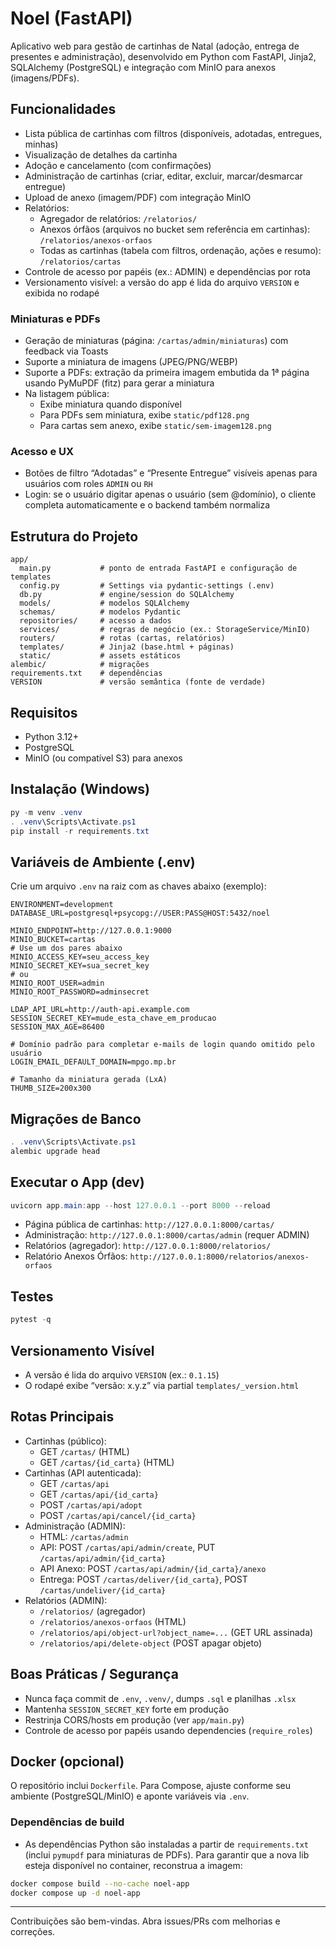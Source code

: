 # Noel (FastAPI)

Aplicativo web para gestão de cartinhas de Natal (adoção, entrega de presentes e administração), desenvolvido em Python com FastAPI, Jinja2, SQLAlchemy (PostgreSQL) e integração com MinIO para anexos (imagens/PDFs).

## Funcionalidades
- Lista pública de cartinhas com filtros (disponíveis, adotadas, entregues, minhas)
- Visualização de detalhes da cartinha
- Adoção e cancelamento (com confirmações)
- Administração de cartinhas (criar, editar, excluir, marcar/desmarcar entregue)
- Upload de anexo (imagem/PDF) com integração MinIO
- Relatórios:
  - Agregador de relatórios: `/relatorios/`
  - Anexos órfãos (arquivos no bucket sem referência em cartinhas): `/relatorios/anexos-orfaos`
  - Todas as cartinhas (tabela com filtros, ordenação, ações e resumo): `/relatorios/cartas`
- Controle de acesso por papéis (ex.: ADMIN) e dependências por rota
- Versionamento visível: a versão do app é lida do arquivo `VERSION` e exibida no rodapé

### Miniaturas e PDFs
- Geração de miniaturas (página: `/cartas/admin/miniaturas`) com feedback via Toasts
- Suporte a miniatura de imagens (JPEG/PNG/WEBP)
- Suporte a PDFs: extração da primeira imagem embutida da 1ª página usando PyMuPDF (fitz) para gerar a miniatura
- Na listagem pública:
  - Exibe miniatura quando disponível
  - Para PDFs sem miniatura, exibe `static/pdf128.png`
  - Para cartas sem anexo, exibe `static/sem-imagem128.png`

### Acesso e UX
- Botões de filtro “Adotadas” e “Presente Entregue” visíveis apenas para usuários com roles `ADMIN` ou `RH`
- Login: se o usuário digitar apenas o usuário (sem @domínio), o cliente completa automaticamente e o backend também normaliza

## Estrutura do Projeto
```
app/
  main.py           # ponto de entrada FastAPI e configuração de templates
  config.py         # Settings via pydantic-settings (.env)
  db.py             # engine/session do SQLAlchemy
  models/           # modelos SQLAlchemy
  schemas/          # modelos Pydantic
  repositories/     # acesso a dados
  services/         # regras de negócio (ex.: StorageService/MinIO)
  routers/          # rotas (cartas, relatórios)
  templates/        # Jinja2 (base.html + páginas)
  static/           # assets estáticos
alembic/            # migrações
requirements.txt    # dependências
VERSION             # versão semântica (fonte de verdade)
```

## Requisitos
- Python 3.12+
- PostgreSQL
- MinIO (ou compatível S3) para anexos

## Instalação (Windows)
```powershell
py -m venv .venv
. .venv\Scripts\Activate.ps1
pip install -r requirements.txt
```

## Variáveis de Ambiente (.env)
Crie um arquivo `.env` na raiz com as chaves abaixo (exemplo):
```
ENVIRONMENT=development
DATABASE_URL=postgresql+psycopg://USER:PASS@HOST:5432/noel

MINIO_ENDPOINT=http://127.0.0.1:9000
MINIO_BUCKET=cartas
# Use um dos pares abaixo
MINIO_ACCESS_KEY=seu_access_key
MINIO_SECRET_KEY=sua_secret_key
# ou
MINIO_ROOT_USER=admin
MINIO_ROOT_PASSWORD=adminsecret

LDAP_API_URL=http://auth-api.example.com
SESSION_SECRET_KEY=mude_esta_chave_em_producao
SESSION_MAX_AGE=86400

# Domínio padrão para completar e-mails de login quando omitido pelo usuário
LOGIN_EMAIL_DEFAULT_DOMAIN=mpgo.mp.br

# Tamanho da miniatura gerada (LxA)
THUMB_SIZE=200x300
```

## Migrações de Banco
```powershell
. .venv\Scripts\Activate.ps1
alembic upgrade head
```

## Executar o App (dev)
```powershell
uvicorn app.main:app --host 127.0.0.1 --port 8000 --reload
```

- Página pública de cartinhas: `http://127.0.0.1:8000/cartas/`
- Administração: `http://127.0.0.1:8000/cartas/admin` (requer ADMIN)
- Relatórios (agregador): `http://127.0.0.1:8000/relatorios/`
- Relatório Anexos Órfãos: `http://127.0.0.1:8000/relatorios/anexos-orfaos`

## Testes
```powershell
pytest -q
```

## Versionamento Visível
- A versão é lida do arquivo `VERSION` (ex.: `0.1.15`)
- O rodapé exibe “versão: x.y.z” via partial `templates/_version.html`

## Rotas Principais
- Cartinhas (público):
  - GET `/cartas/` (HTML)
  - GET `/cartas/{id_carta}` (HTML)
- Cartinhas (API autenticada):
  - GET `/cartas/api`
  - GET `/cartas/api/{id_carta}`
  - POST `/cartas/api/adopt`
  - POST `/cartas/api/cancel/{id_carta}`
- Administração (ADMIN):
  - HTML: `/cartas/admin`
  - API: POST `/cartas/api/admin/create`, PUT `/cartas/api/admin/{id_carta}`
  - API Anexo: POST `/cartas/api/admin/{id_carta}/anexo`
  - Entrega: POST `/cartas/deliver/{id_carta}`, POST `/cartas/undeliver/{id_carta}`
- Relatórios (ADMIN):
  - `/relatorios/` (agregador)
  - `/relatorios/anexos-orfaos` (HTML)
  - `/relatorios/api/object-url?object_name=...` (GET URL assinada)
  - `/relatorios/api/delete-object` (POST apagar objeto)

## Boas Práticas / Segurança
- Nunca faça commit de `.env`, `.venv/`, dumps `.sql` e planilhas `.xlsx`
- Mantenha `SESSION_SECRET_KEY` forte em produção
- Restrinja CORS/hosts em produção (ver `app/main.py`)
- Controle de acesso por papéis usando dependencies (`require_roles`)

## Docker (opcional)
O repositório inclui `Dockerfile`. Para Compose, ajuste conforme seu ambiente (PostgreSQL/MinIO) e aponte variáveis via `.env`.

### Dependências de build
- As dependências Python são instaladas a partir de `requirements.txt` (inclui `pymupdf` para miniaturas de PDFs). Para garantir que a nova lib esteja disponível no container, reconstrua a imagem:
```bash
docker compose build --no-cache noel-app
docker compose up -d noel-app
```

---

Contribuições são bem-vindas. Abra issues/PRs com melhorias e correções.

